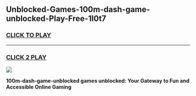 
## Unblocked-Games-100m-dash-game-unblocked-Play-Free-1l0t7
<h3>
<a href="https://premium76.site?title=100m-dash-game-unblocked&ref=18A1">CLICK TO PLAY</a></h3>
<hr>

<h3>
<a href="https://premium76.site?title=100m-dash-game-unblocked&ref=18A1">CLICK 2 PLAY</a>
  
</h3>

<a href="https://premium76.site?title=100m-dash-game-unblocked&ref=18A1"><img src="https://clearcache.store/games.png"></a>


**100m-dash-game-unblocked games unblocked: Your Gateway to Fun and Accessible Online Gaming**
